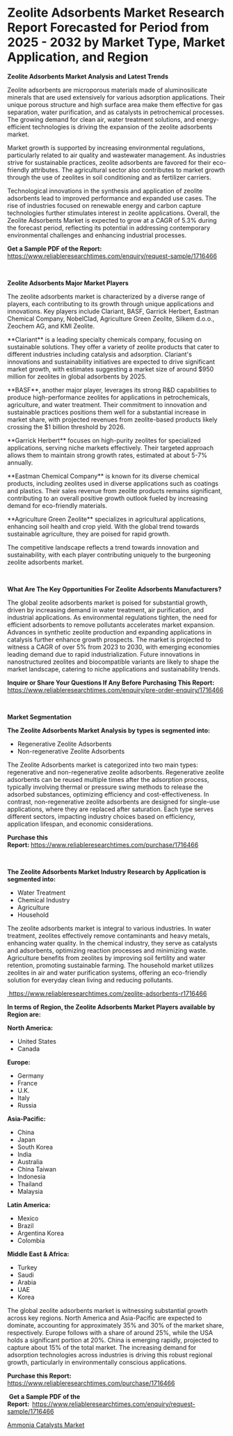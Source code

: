 <p><h1>Zeolite Adsorbents Market Research Report Forecasted for Period from 2025 -  2032 by Market Type, Market Application, and Region</h1></p><p><strong>Zeolite Adsorbents Market Analysis and Latest Trends</strong></p>
<p><p>Zeolite adsorbents are microporous materials made of aluminosilicate minerals that are used extensively for various adsorption applications. Their unique porous structure and high surface area make them effective for gas separation, water purification, and as catalysts in petrochemical processes. The growing demand for clean air, water treatment solutions, and energy-efficient technologies is driving the expansion of the zeolite adsorbents market.</p><p>Market growth is supported by increasing environmental regulations, particularly related to air quality and wastewater management. As industries strive for sustainable practices, zeolite adsorbents are favored for their eco-friendly attributes. The agricultural sector also contributes to market growth through the use of zeolites in soil conditioning and as fertilizer carriers. </p><p>Technological innovations in the synthesis and application of zeolite adsorbents lead to improved performance and expanded use cases. The rise of industries focused on renewable energy and carbon capture technologies further stimulates interest in zeolite applications. Overall, the Zeolite Adsorbents Market is expected to grow at a CAGR of 5.3% during the forecast period, reflecting its potential in addressing contemporary environmental challenges and enhancing industrial processes.</p></p>
<p><strong>Get a Sample PDF of the Report:&nbsp;</strong> <a href="https://www.reliableresearchtimes.com/enquiry/request-sample/1716466?utm_campaign=3311&utm_medium=2&utm_source=Github&utm_content=ia&utm_term=28032025&utm_id=zeolite-adsorbents">https://www.reliableresearchtimes.com/enquiry/request-sample/1716466</a></p>
<p>&nbsp;</p>
<p><strong>Zeolite Adsorbents Major Market Players</strong></p>
<p><p>The zeolite adsorbents market is characterized by a diverse range of players, each contributing to its growth through unique applications and innovations. Key players include Clariant, BASF, Garrick Herbert, Eastman Chemical Company, NobelClad, Agriculture Green Zeolite, Silkem d.o.o., Zeochem AG, and KMI Zeolite.</p><p>**Clariant** is a leading specialty chemicals company, focusing on sustainable solutions. They offer a variety of zeolite products that cater to different industries including catalysis and adsorption. Clariant's innovations and sustainability initiatives are expected to drive significant market growth, with estimates suggesting a market size of around $950 million for zeolites in global adsorbents by 2025.</p><p>**BASF**, another major player, leverages its strong R&D capabilities to produce high-performance zeolites for applications in petrochemicals, agriculture, and water treatment. Their commitment to innovation and sustainable practices positions them well for a substantial increase in market share, with projected revenues from zeolite-based products likely crossing the $1 billion threshold by 2026.</p><p>**Garrick Herbert** focuses on high-purity zeolites for specialized applications, serving niche markets effectively. Their targeted approach allows them to maintain strong growth rates, estimated at about 5-7% annually.</p><p>**Eastman Chemical Company** is known for its diverse chemical products, including zeolites used in diverse applications such as coatings and plastics. Their sales revenue from zeolite products remains significant, contributing to an overall positive growth outlook fueled by increasing demand for eco-friendly materials.</p><p>**Agriculture Green Zeolite** specializes in agricultural applications, enhancing soil health and crop yield. With the global trend towards sustainable agriculture, they are poised for rapid growth.</p><p>The competitive landscape reflects a trend towards innovation and sustainability, with each player contributing uniquely to the burgeoning zeolite adsorbents market.</p></p>
<p>&nbsp;</p>
<p><strong>What Are The Key Opportunities For Zeolite Adsorbents Manufacturers?</strong></p>
<p><p>The global zeolite adsorbents market is poised for substantial growth, driven by increasing demand in water treatment, air purification, and industrial applications. As environmental regulations tighten, the need for efficient adsorbents to remove pollutants accelerates market expansion. Advances in synthetic zeolite production and expanding applications in catalysis further enhance growth prospects. The market is projected to witness a CAGR of over 5% from 2023 to 2030, with emerging economies leading demand due to rapid industrialization. Future innovations in nanostructured zeolites and biocompatible variants are likely to shape the market landscape, catering to niche applications and sustainability trends.</p></p>
<p><strong>Inquire or Share Your Questions If Any Before Purchasing This Report:</strong> <a href="https://www.reliableresearchtimes.com/enquiry/pre-order-enquiry/1716466?utm_campaign=3311&utm_medium=2&utm_source=Github&utm_content=ia&utm_term=28032025&utm_id=zeolite-adsorbents">https://www.reliableresearchtimes.com/enquiry/pre-order-enquiry/1716466</a></p>
<p>&nbsp;</p>
<p><strong>Market Segmentation</strong></p>
<p><strong>The Zeolite Adsorbents Market Analysis by types is segmented into:</strong></p>
<p><ul><li>Regenerative Zeolite Adsorbents</li><li>Non-regenerative Zeolite Adsorbents</li></ul></p>
<p><p>The Zeolite Adsorbents market is categorized into two main types: regenerative and non-regenerative zeolite adsorbents. Regenerative zeolite adsorbents can be reused multiple times after the adsorption process, typically involving thermal or pressure swing methods to release the adsorbed substances, optimizing efficiency and cost-effectiveness. In contrast, non-regenerative zeolite adsorbents are designed for single-use applications, where they are replaced after saturation. Each type serves different sectors, impacting industry choices based on efficiency, application lifespan, and economic considerations.</p></p>
<p><strong>Purchase this Report:&nbsp;</strong><a href="https://www.reliableresearchtimes.com/purchase/1716466?utm_campaign=3311&utm_medium=2&utm_source=Github&utm_content=ia&utm_term=28032025&utm_id=zeolite-adsorbents">https://www.reliableresearchtimes.com/purchase/1716466</a></p>
<p>&nbsp;</p>
<p><strong>The Zeolite Adsorbents Market Industry Research by Application is segmented into:</strong></p>
<p><ul><li>Water Treatment</li><li>Chemical Industry</li><li>Agriculture</li><li>Household</li></ul></p>
<p><p>The zeolite adsorbents market is integral to various industries. In water treatment, zeolites effectively remove contaminants and heavy metals, enhancing water quality. In the chemical industry, they serve as catalysts and adsorbents, optimizing reaction processes and minimizing waste. Agriculture benefits from zeolites by improving soil fertility and water retention, promoting sustainable farming. The household market utilizes zeolites in air and water purification systems, offering an eco-friendly solution for everyday clean living and reducing pollutants.</p></p>
<p><a href="https://www.reliableresearchtimes.com/zeolite-adsorbents-r1716466?utm_campaign=3311&utm_medium=2&utm_source=Github&utm_content=ia&utm_term=28032025&utm_id=zeolite-adsorbents">&nbsp;https://www.reliableresearchtimes.com/zeolite-adsorbents-r1716466</a></p>
<p><strong>In terms of Region, the Zeolite Adsorbents Market Players available by Region are:</strong></p>
<p>
    <p> <strong> North America: </strong>
        <ul>
            <li>United States</li>
            <li>Canada</li>
        </ul>
        </p> 
    <p> <strong> Europe: </strong>
        <ul>
            <li>Germany</li>
            <li>France</li>
            <li>U.K.</li>
            <li>Italy</li>
            <li>Russia</li>
        </ul>
        </p> 
    <p> <strong> Asia-Pacific: </strong>
        <ul>
            <li>China</li>
            <li>Japan</li>
            <li>South Korea</li>
            <li>India</li>
            <li>Australia</li>
            <li>China Taiwan</li>
            <li>Indonesia</li>
            <li>Thailand</li>
            <li>Malaysia</li>
        </ul>
        </p> 
    <p> <strong> Latin America: </strong>
        <ul>
            <li>Mexico</li>
            <li>Brazil</li>
            <li>Argentina Korea</li>
            <li>Colombia</li>
        </ul>
        </p> 
    <p> <strong> Middle East & Africa: </strong>
        <ul>
            <li>Turkey</li>
            <li>Saudi</li>
            <li>Arabia</li>
            <li>UAE</li>
            <li>Korea</li>
        </ul>
    </p>
    </p>
<p><p>The global zeolite adsorbents market is witnessing substantial growth across key regions. North America and Asia-Pacific are expected to dominate, accounting for approximately 35% and 30% of the market share, respectively. Europe follows with a share of around 25%, while the USA holds a significant portion at 20%. China is emerging rapidly, projected to capture about 15% of the total market. The increasing demand for adsorption technologies across industries is driving this robust regional growth, particularly in environmentally conscious applications.</p></p>
<p><strong>Purchase this Report: </strong><a href="https://www.reliableresearchtimes.com/purchase/1716466?utm_campaign=3311&utm_medium=2&utm_source=Github&utm_content=ia&utm_term=28032025&utm_id=zeolite-adsorbents">https://www.reliableresearchtimes.com/purchase/1716466</a></p>
<p>&nbsp;<strong>Get a Sample PDF of the Report:&nbsp;&nbsp;</strong><a href="https://www.reliableresearchtimes.com/enquiry/request-sample/1716466?utm_campaign=3311&utm_medium=2&utm_source=Github&utm_content=ia&utm_term=28032025&utm_id=zeolite-adsorbents">https://www.reliableresearchtimes.com/enquiry/request-sample/1716466</a></p>
<p><strong></strong></p>
<p><p><a href="https://github.com/bedelibekwe58/Market-Research-Report-List-1/blob/main/ammonia-catalysts-market.md?utm_campaign=3311&utm_medium=2&utm_source=Github&utm_content=ia&utm_term=28032025&utm_id=zeolite-adsorbents">Ammonia Catalysts Market</a></p></p>